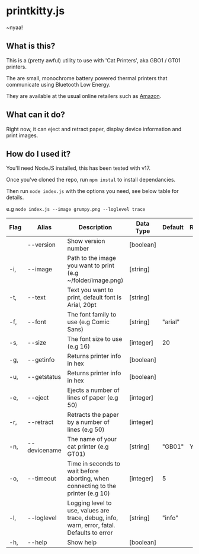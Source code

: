# printkitty.js

~nyaa!

## What is this?

This is a (pretty awful) utility to use with 'Cat Printers', aka GBO1 / GT01 printers.

The are small, monochrome battery powered thermal printers that communicate using Bluetooth Low Energy.

 They are available at the usual online retailers such as [Amazon](https://www.amazon.co.uk/Wireless-Bluetooth-Printers-Learning-Compatible/dp/B09MCNVRJD/).

 ## What can it do?

 Right now, it can eject and retract paper, display device information and print images.

## How do I used it?

You'll need NodeJS installed, this has been tested with v17.

Once you've cloned the repo, run `npm instal` to install dependancies.

Then run `node index.js` with the options you need, see below table for details.

e.g `node index.js --image grumpy.png --loglevel trace`

|Flag|Alias|Description|Data Type|Default|Required|
|----|-----|-----------|----------|------|--------|
|      |--version     |Show version number                                                                         |[boolean]|
|  -i, |--image       |Path to the image you want to print (e.g ~/folder/image.png)                                 |[string]|
|  -t, |--text        |Text you want to print, default font is Arial, 20pt                                          |[string]|
|  -f, |--font        |The font family to use (e.g Comic Sans)                                                  |[string] | "arial" |
|  -s, |--size        |The font size to use (e.g 16)                                                           |[integer]|20|
|  -g, |--getinfo     |Returns printer info in hex                                                                 |[boolean]|
|  -u, |--getstatus   |Returns printer info in hex                                                                 |[boolean]||
|  -e, |--eject       |Ejects a number of lines of paper (e.g 50)                                                   |[integer]||
|  -r, |--retract     |Retracts the paper by a number of lines (e.g 50)                                             |[integer]||
|  -n, |--devicename  |The name of your cat printer (e.g GT01)                                                      |[string]|"GB01"| Yes |
|  -o, |--timeout     |Time in seconds to wait before aborting, when connecting to the printer (e.g 10)         |[integer]|5||
|  -l, |--loglevel    |Logging level to use, values are trace, debug, info, warn, error, fatal. Defaults to error |[string]|"info"|
|  -h, |--help        |Show help                                                                                   |[boolean]| |


